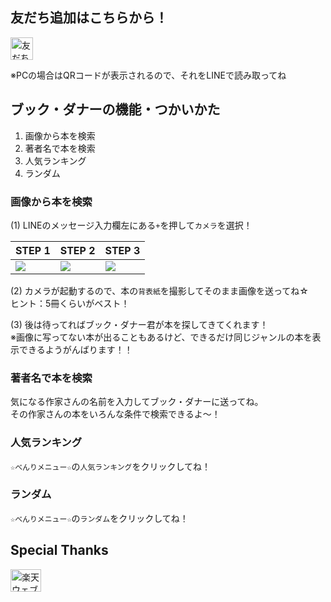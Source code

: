 ## 友だち追加はこちらから！

<a href="https://line.me/R/ti/p/%40cbk5362b"><img height="36" border="0" alt="友だち追加" src="https://scdn.line-apps.com/n/line_add_friends/btn/ja.png"></a>

※PCの場合はQRコードが表示されるので、それをLINEで読み取ってね

## ブック・ダナーの機能・つかいかた

1. 画像から本を検索
1. 著者名で本を検索
1. 人気ランキング
1. ランダム

### 画像から本を検索

(1) LINEのメッセージ入力欄左にある`+`を押して`カメラ`を選択！

| STEP 1 | STEP 2 | STEP 3 |
|---|---|---|
| ![](https://github.com/bookdanner/how-to-use-bookdanner/blob/master/manual_1.png?raw=true) | ![](https://github.com/bookdanner/how-to-use-bookdanner/blob/master/manual_2.png?raw=true) | ![](https://github.com/bookdanner/how-to-use-bookdanner/blob/master/manual_3.png?raw=true) |

(2) カメラが起動するので、本の`背表紙`を撮影してそのまま画像を送ってね☆  
ヒント：5冊くらいがベスト！

(3) 後は待ってればブック・ダナー君が本を探してきてくれます！  
※画像に写ってない本が出ることもあるけど、できるだけ同じジャンルの本を表示できるようがんばります！！

### 著者名で本を検索

気になる作家さんの名前を入力してブック・ダナーに送ってね。  
その作家さんの本をいろんな条件で検索できるよ～！

### 人気ランキング

`☆べんりメニュー☆`の`人気ランキング`をクリックしてね！

### ランダム

`☆べんりメニュー☆`の`ランダム`をクリックしてね！

## Special Thanks

<a href="https://webservice.rakuten.co.jp/" target="_blank"><img src="https://webservice.rakuten.co.jp/img/credit/200709/credit_4936.gif" border="0" alt="楽天ウェブサービスセンター" title="楽天ウェブサービスセンター" width="49" height="36"/></a>
